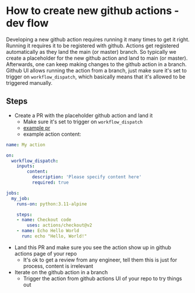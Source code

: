 # How to create new github actions - dev flow

Developing a new github action requires running it many times to get it right.
Running it requires it to be registered with github. Actions get registered
automatically as they land the main (or master) branch. So typically we create a
placeholder for the new github action and land to main (or master). Afterwards,
one can keep making changes to the github action in a branch. Github UI allows
running the action from a branch, just make sure it's set to trigger on
`workflow_dispatch`, which basically means that it's allowed to be triggered
manually.

## Steps

- Create a PR with the placeholder github action and land it
  - Make sure it's set to trigger on `workflow_dispatch`
  - [example pr](https://github.com/basetenlabs/benchmarks/pull/27/files)
  - example action content:

```yaml
name: My action

on:
  workflow_dispatch:
    inputs:
        content:
          description: 'Please specify content here'
          required: true

jobs:
  my_job:
    runs-on: python:3.11-alpine

    steps:
    - name: Checkout code
        uses: actions/checkout@v2
    - name: Echo Hello World
      run: echo "Hello, World!"
```

- Land this PR and make sure you see the action show up in github actions page
  of your repo
  - It's ok to get a review from any engineer, tell them this is just for
    process, content is irrelevant
- Iterate on the github action in a branch
  - Trigger the action from github actions UI of your repo to try things out
